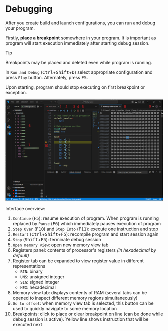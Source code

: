# Debugging

After you create build and launch configurations, you can run and debug your program.

Firstly, **place a breakpoint** somewhere in your program. It is important as program will start execution immediately after starting debug session.

> [!TIP]
> Breakpoints may be placed and deleted even while program is running.

In `Run and Debug` (<kbd>Ctrl</kbd>+<kbd>Shift</kbd>+<kbd>D</kbd>) select appropriate configuration and press `Play` button. Alternately, press <kbd>F5</kbd>.

Upon starting, program should stop executing on first breakpoint or exception.

![vscode-debug-interface](../images/vscode_debug_interface.png)

Interface overview:
1. `Continue` (<kbd>F5</kbd>): resume execution of program. When program is running replaced by `Pause` (<kbd>F6</kbd>) which immediately pauses execution of program
2. `Step Over` (<kbd>F10</kbd>) and `Step Into` (<kbd>F11</kbd>): execute one instruction and stop
3. `Restart` (<kbd>Ctrl</kbd>+<kbd>Shift</kbd>+<kbd>F5</kbd>): recompile program and start session again
4. `Stop` (<kbd>Shift</kbd>+<kbd>F5</kbd>): terminate debug session
5. `Open memory view`: open new memory view tab
6. Registers panel: contents of processor's registers *(in hexadecimal by default)*
7. Register tab can be expanded to view register value in different representations 
   - `BIN`: binary
   - `UNS`: unsigned integer
   - `SIG`: signed integer
   - `HEX`: hexadecimal
8. Memory view tab: displays contents of RAM (several tabs can be opened to inspect different memory regions simultaneously)
9. `Go to offset`: when memory view tab is selected, this button can be used to quickly navigate to some memory location
10. Breakpoints: click to place or clear breakpoint on line (can be done while debug session is active). Yellow line shows instruction that will be executed next
